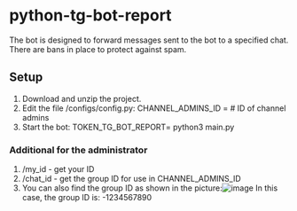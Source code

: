 # python-tg-bot-report

The bot is designed to forward messages sent to the bot to a specified chat. There are bans in place to protect against spam.

## Setup

1. Download and unzip the project.
2. Edit the file /configs/config.py:
   CHANNEL_ADMINS_ID = <your group or supergroup chat_id>  # ID of channel admins
3. Start the bot:
   TOKEN_TG_BOT_REPORT=<token> python3 main.py


### Additional for the administrator

1. /my_id - get your ID
2. /chat_id - get the group ID for use in CHANNEL_ADMINS_ID 
3. You can also find the group ID as shown in the picture:![image](https://github.com/Anton293/python-tg-bot-report/assets/75950532/bbc889ab-b407-492e-855f-83396a5b1600) In this case, the group ID is: -1234567890

